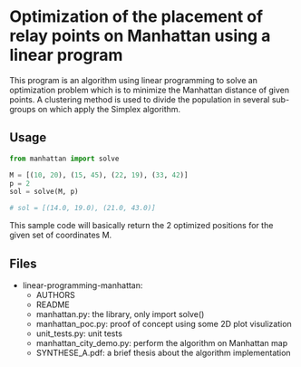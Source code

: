 # Optimization of the placement of relay points on Manhattan using a linear program
This program is an algorithm using linear programming to solve an optimization problem which is to minimize the Manhattan distance of given points.
A clustering method is used to divide the population in several sub-groups on which apply the Simplex algorithm.

## Usage

```python
from manhattan import solve

M = [(10, 20), (15, 45), (22, 19), (33, 42)]
p = 2
sol = solve(M, p)

# sol = [(14.0, 19.0), (21.0, 43.0)]
```
This sample code will basically return the 2 optimized positions for the given set of coordinates M.

## Files

-   linear-programming-manhattan:
    -   AUTHORS
    -   README
    -   manhattan.py:           the library, only import solve()
    -   manhattan_poc.py:       proof of concept using some 2D plot visulization
    -   unit_tests.py:          unit tests
    -   manhattan_city_demo.py: perform the algorithm on Manhattan map
    -   SYNTHESE_A.pdf:         a brief thesis about the algorithm implementation
